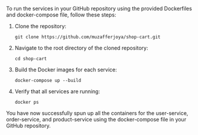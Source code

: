 To run the services in your GitHub repository using the provided Dockerfiles and docker-compose file, follow these steps:

1. Clone the repository:
   ```
   git clone https://github.com/muzafferjoya/shop-cart.git
   ```

2. Navigate to the root directory of the cloned repository:
   ```
   cd shop-cart
   ```

3. Build the Docker images for each service:
   ```
   docker-compose up --build
   ```

4. Verify that all services are running:
   ```
   docker ps
   ```

You have now successfully spun up all the containers for the user-service, order-service, and product-service using the docker-compose file in your GitHub repository.
